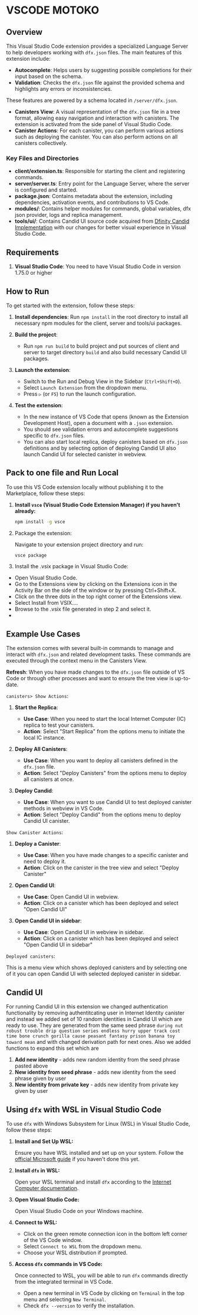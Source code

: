 #  VSCODE MOTOKO
## Overview

This Visual Studio Code extension provides a specialized Language Server to help developers working with `dfx.json` files. The main features of this extension include:

- **Autocomplete**: Helps users by suggesting possible completions for their input based on the schema.
- **Validation**: Checks the `dfx.json` file against the provided schema and highlights any errors or inconsistencies.

These features are powered by a schema located in `/server/dfx.json`.

- **Canisters View**: A visual representation of the `dfx.json` file in a tree format, allowing easy navigation and interaction with canisters. The extension is activated from the side panel of Visual Studio Code.
- **Canister Actions**: For each canister, you can perform various actions such as deploying the canister. You can also perform actions on all canisters collectively.

### Key Files and Directories

- **client/extension.ts**: Responsible for starting the client and registering commands.
- **server/server.ts**: Entry point for the Language Server, where the server is configured and started.
- **package.json**: Contains metadata about the extension, including dependencies, activation events, and contributions to VS Code.
- **modules/**: Contains helper modules for commands, global variables, dfx json provider, logs and replica management.
- **tools/ui/**: Contains Candid UI source code acquired from [Dfinity Candid Implementation](https://github.com/dfinity/candid) with our changes for better visual experience in Visual Studio Code.

## Requirements

1. **Visual Studio Code**: You need to have Visual Studio Code in version 1.75.0 or higher

## How to Run

To get started with the extension, follow these steps:

1. **Install dependencies**: Run `npm install` in the root directory to install all necessary npm modules for the client, server and tools/ui packages.

2. **Build the project**:
   - Run `npm run build` to build project and put sources of client and server to target directory `build` and also build necessary Candid UI packages.

3. **Launch the extension**:
   - Switch to the Run and Debug View in the Sidebar (`Ctrl+Shift+D`).
   - Select `Launch Extension` from the dropdown menu.
   - Press `▷` (or `F5`) to run the launch configuration.

4. **Test the extension**:
   - In the new instance of VS Code that opens (known as the Extension Development Host), open a document with a `.json` extension.
   - You should see validation errors and autocomplete suggestions specific to `dfx.json` files.
   - You can also start local replica, deploy canisters based on `dfx.json` definitions and by selecting option of deploying Candid UI 
   also launch Candid UI for selected canister in webview.

## Pack to one file and Run Local
To use this VS Code extension locally without publishing it to the Marketplace, follow these steps:

1. **Install `vsce` (Visual Studio Code Extension Manager) if you haven't already:**

   ```sh
   npm install -g vsce
   ```
2. Package the extension:

   Navigate to your extension project directory and run:

   ```sh
   vsce package
   ```

3. Install the .vsix package in Visual Studio Code:

- Open Visual Studio Code.
- Go to the Extensions view by clicking on the Extensions icon in the Activity Bar on the side of the window or by pressing Ctrl+Shift+X.
- Click on the three dots in the top right corner of the Extensions view.
- Select Install from VSIX....
- Browse to the .vsix file generated in step 2 and select it.
- 
## Example Use Cases
  
The extension comes with several built-in commands to manage and interact with `dfx.json` and related development tasks. These commands are executed through the context menu in the Canisters View.

**Refresh**: When you have made changes to the `dfx.json` file outside of VS Code or through other processes and want to ensure the tree view is up-to-date.

`canisters> Show Actions`:

1. **Start the Replica**:
   - **Use Case**: When you need to start the local Internet Computer (IC) replica to test your canisters.
   - **Action**: Select "Start Replica" from the options menu to initiate the local IC instance.

2. **Deploy All Canisters**:
   - **Use Case**: When you want to deploy all canisters defined in the `dfx.json` file.
   - **Action**: Select "Deploy Canisters" from the options menu to deploy all canisters at once.

3. **Deploy Candid**:
   - **Use Case**: When you want to use Candid UI to test deployed canister methods in webview in VS Code.
   - **Action**: Select "Deploy Candid" from the options menu to deploy Candid UI canister.

`Show Canister Actions`:

1. **Deploy a Canister**:
   - **Use Case**: When you have made changes to a specific canister and need to deploy it.
   - **Action**: Click on the canister in the tree view and select "Deploy Canister"

2. **Open Candid UI**:
   - **Use Case**: Open Candid UI in webview.
   - **Action**: Click on a canister which has been deployed and select "Open Candid UI"

3. **Open Candid UI in sidebar**:
   - **Use Case**: Open Candid UI in webview in sidebar.
   - **Action**: Click on a canister which has been deployed and select "Open Candid UI in sidebar"

`Deployed canisters`:

This is a menu view which shows deployed canisters and by selecting one of it you can open Candid UI with selected deployed canister in sidebar.

## Candid UI

For running Candid UI in this extension we changed authentication functionality by removing authentitcating user in Internet Identity canister and instead we added set of 10 random identities in Candid UI which are ready to use. They are generated from the same seed phrase `during nut robust trouble drip question series endless hurry upper track cost time bone crunch gorilla cause peasant fantasy prison banana toy toward mean` and with changed derivation path for next ones. Also we added functions to expand this set which are

1. **Add new identity** - adds new random identity from the seed phrase pasted above
2. **New identity from seed phrase** - adds new identity from the seed phrase given by user
3. **New identity from private key** - adds new identity from private key given by user


  
## Using `dfx` with WSL in Visual Studio Code

To use `dfx` with Windows Subsystem for Linux (WSL) in Visual Studio Code, follow these steps:

1. **Install and Set Up WSL:**

   Ensure you have WSL installed and set up on your system. Follow the [official Microsoft guide](https://docs.microsoft.com/en-us/windows/wsl/install) if you haven't done this yet.

2. **Install `dfx` in WSL:**

   Open your WSL terminal and install `dfx` according to the [Internet Computer documentation](https://internetcomputer.org/docs/current/developer-docs/getting-started/install/).

3. **Open Visual Studio Code:**

   Open Visual Studio Code on your Windows machine.

4. **Connect to WSL:**

   - Click on the green remote connection icon in the bottom left corner of the VS Code window.
   - Select `Connect to WSL` from the dropdown menu.
   - Choose your WSL distribution if prompted.

5. **Access `dfx` commands in VS Code:**

   Once connected to WSL, you will be able to run `dfx` commands directly from the integrated terminal in VS Code.

   - Open a new terminal in VS Code by clicking on `Terminal` in the top menu and selecting `New Terminal`.
   - Check `dfx --version` to verify the installation.
